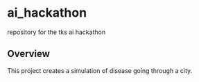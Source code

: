 # ai_hackathon
repository for the tks ai hackathon

## Overview

This project creates a simulation of disease going through a city.
